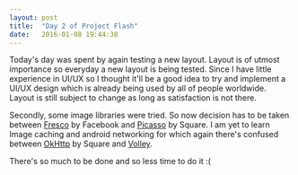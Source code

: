 ```yaml
---
layout: post
title:  "Day 2 of Project Flash"
date:   2016-01-08 19:44:30
---
```


Today's day was spent by again testing a new layout. Layout is of utmost importance so everyday a new layout is being tested. Since I have little experience in UI/UX so I thought it'll be a good idea to try and implement a UI/UX design which is already being used by all of people worldwide. Layout is still subject to change as long as satisfaction is not there.

Secondly, some image libraries were tried. So now decision has to be taken between [Fresco][fresco] by Facebook and [Picasso][picasso] by Square.
I am yet to learn Image caching and android networking for which again there's confused between [OkHttp][Ok] by Square and [Volley][volley].

There's so much to be done and so less time to do it :(

[picasso]: http://square.github.io/picasso/
[fresco]: https://frescolib.org
[Ok]: http://square.github.io/okhttp/
[volley]: http://developer.android.com/training/volley/index.html
